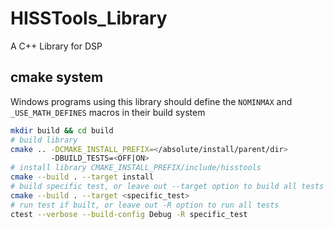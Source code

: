 # HISSTools_Library

A C++ Library for DSP 

## cmake system

Windows programs using this library should define the `NOMINMAX` and `_USE_MATH_DEFINES` macros in their build system

```sh
mkdir build && cd build
# build library
cmake .. -DCMAKE_INSTALL_PREFIX=</absolute/install/parent/dir> 
         -DBUILD_TESTS=<OFF|ON> 
# install library CMAKE_INSTALL_PREFIX/include/hisstools
cmake --build . --target install
# build specific test, or leave out --target option to build all tests
cmake --build . --target <specific_test>
# run test if built, or leave out -R option to run all tests
ctest --verbose --build-config Debug -R specific_test
```